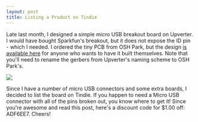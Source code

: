 ```yaml
---
layout: post
title: Listing a Product on Tindie 
---
```

Late last month, I designed a simple micro USB breakout board on Upverter. I would have bought Sparkfun's breakout, but it does not expose the ID pin - which I needed. I ordered the tiny PCB from OSH Park, but the design [is available here](http://upverter.com/GeorgeHahn/3d6ead6de4b3dbee/MicroUSB-Breakout-Board/) for anyone who wants to have it built themselves. Note that you'll need to rename the gerbers from Upverter's naming scheme to OSH Park's.

![][0]

Since I have a number of micro USB connectors and some extra boards, I decided to list the board on Tindie. If you happen to need a Micro USB connector with all of the pins broken out, you know where to get it! Since you're awesome and read this post, here's a discount code for $1.00 off: ADF6EE7. Cheers! 

[0]: /images/usb_breakout.jpg